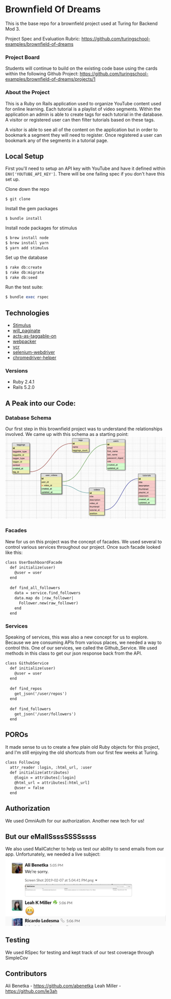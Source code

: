 # Brownfield Of Dreams

This is the base repo for a brownfield project used at Turing for Backend Mod 3.

Project Spec and Evaluation Rubric: https://github.com/turingschool-examples/brownfield-of-dreams

### Project Board

Students will continue to build on the existing code base using the cards within the following Github Project: https://github.com/turingschool-examples/brownfield-of-dreams/projects/1

### About the Project

This is a Ruby on Rails application used to organize YouTube content used for online learning. Each tutorial is a playlist of video segments. Within the application an admin is able to create tags for each tutorial in the database. A visitor or registered user can then filter tutorials based on these tags.

A visitor is able to see all of the content on the application but in order to bookmark a segment they will need to register. Once registered a user can bookmark any of the segments in a tutorial page.

## Local Setup

First you'll need to setup an API key with YouTube and have it defined within `ENV['YOUTUBE_API_KEY']`. There will be one failing spec if you don't have this set up.

Clone down the repo
```
$ git clone
```

Install the gem packages
```
$ bundle install
```

Install node packages for stimulus
```
$ brew install node
$ brew install yarn
$ yarn add stimulus
```

Set up the database
```
$ rake db:create
$ rake db:migrate
$ rake db:seed
```

Run the test suite:
```ruby
$ bundle exec rspec
```

## Technologies
* [Stimulus](https://github.com/stimulusjs/stimulus)
* [will_paginate](https://github.com/mislav/will_paginate)
* [acts-as-taggable-on](https://github.com/mbleigh/acts-as-taggable-on)
* [webpacker](https://github.com/rails/webpacker)
* [vcr](https://github.com/vcr/vcr)
* [selenium-webdriver](https://www.seleniumhq.org/docs/03_webdriver.jsp)
* [chromedriver-helper](http://chromedriver.chromium.org/)

### Versions
* Ruby 2.4.1
* Rails 5.2.0

## A Peak into our Code:

### Database Schema
Our first step in this brownfield project was to understand the relationships involved.  We came up with this schema as a starting point:
![schema](schema.png)

### Facades
New for us on this project was the concept of facades.  We used several to control various services throughout our project.  Once such facade looked like this:
```
class UserDashboardFacade
  def initialize(user)
    @user = user
  end

  def find_all_followers
    data = service.find_followers
    data.map do |raw_follower|
      Follower.new(raw_follower)
    end
  end
  ```

### Services
Speaking of services, this was also a new concept for us to explore.  Because we are consuming APIs from various places, we needed a way to control this.  One of our services, we called the Github_Service.  We used methods in this class to get our json response back from the API.
```
class GithubService
  def initialize(user)
    @user = user
  end

  def find_repos
    get_json('/user/repos')
  end

  def find_followers
    get_json('/user/followers')
  end
  ```

## POROs
It made sense to us to create a few plain old Ruby objects for this project, and I'm still enjoying the old shortcuts from our first few weeks at Turing.
```
class Following
  attr_reader :login, :html_url, :user
  def initialize(attributes)
    @login = attributes[:login]
    @html_url = attributes[:html_url]
    @user = false
  end
  ```

## Authorization
We used OmniAuth for our authorization. Another new tech for us!

## But our eMaIlSsssSSSSssss
We also used MailCatcher to help us test our ability to send emails from our app.  Unfortunately, we needed a live subject:
![emails](emails.png)

## Testing
We used RSpec for testing and kept track of our test coverage through SimpleCov

## Contributors
Ali Benetka - https://github.com/abenetka
Leah Miller - https://github.com/le3ah
